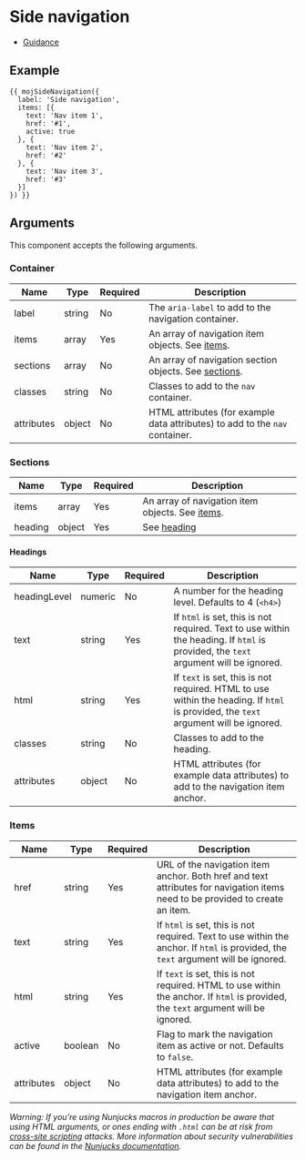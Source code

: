 # Side navigation

- [Guidance](https://design-patterns.service.justice.gov.uk/components/side-navigation)

## Example

```
{{ mojSideNavigation({
  label: 'Side navigation',
  items: [{
    text: 'Nav item 1',
    href: '#1',
    active: true
  }, {
    text: 'Nav item 2',
    href: '#2'
  }, {
    text: 'Nav item 3',
    href: '#3'
  }]
}) }}
```

## Arguments

This component accepts the following arguments.

### Container

| Name       | Type   | Required | Description                                                                  |
| ---------- | ------ | -------- | ---------------------------------------------------------------------------- |
| label      | string | No       | The `aria-label` to add to the navigation container.                         |
| items      | array  | Yes      | An array of navigation item objects. See [items](#items).                    |
| sections   | array  | No       | An array of navigation section objects. See [sections](#sections).           |
| classes    | string | No       | Classes to add to the `nav` container.                                       |
| attributes | object | No       | HTML attributes (for example data attributes) to add to the `nav` container. |

### Sections

| Name    | Type   | Required | Description                                               |
| ------- | ------ | -------- | --------------------------------------------------------- |
| items   | array  | Yes      | An array of navigation item objects. See [items](#items). |
| heading | object | Yes      | See [heading](#headings)                                  |

#### Headings

| Name         | Type    | Required | Description                                                                                                                         |
| ------------ | ------- | -------- | ----------------------------------------------------------------------------------------------------------------------------------- |
| headingLevel | numeric | No       | A number for the heading level. Defaults to 4 (`<h4>`)                                                                              |
| text         | string  | Yes      | If `html` is set, this is not required. Text to use within the heading. If `html` is provided, the `text` argument will be ignored. |
| html         | string  | Yes      | If `text` is set, this is not required. HTML to use within the heading. If `html` is provided, the `text` argument will be ignored. |
| classes      | string  | No       | Classes to add to the heading.                                                                                                      |
| attributes   | object  | No       | HTML attributes (for example data attributes) to add to the navigation item anchor.                                                 |

### Items

| Name       | Type    | Required | Description                                                                                                                        |
| ---------- | ------- | -------- | ---------------------------------------------------------------------------------------------------------------------------------- |
| href       | string  | Yes      | URL of the navigation item anchor. Both href and text attributes for navigation items need to be provided to create an item.       |
| text       | string  | Yes      | If `html` is set, this is not required. Text to use within the anchor. If `html` is provided, the `text` argument will be ignored. |
| html       | string  | Yes      | If `text` is set, this is not required. HTML to use within the anchor. If `html` is provided, the `text` argument will be ignored. |
| active     | boolean | No       | Flag to mark the navigation item as active or not. Defaults to `false`.                                                            |
| attributes | object  | No       | HTML attributes (for example data attributes) to add to the navigation item anchor.                                                |

_Warning: If you’re using Nunjucks macros in production be aware that using HTML arguments, or ones ending with `.html` can be at risk from [cross-site scripting](https://en.wikipedia.org/wiki/Cross-site_scripting) attacks. More information about security vulnerabilities can be found in the [Nunjucks documentation](https://mozilla.github.io/nunjucks/api.html#user-defined-templates-warning)._
